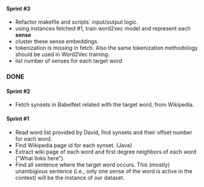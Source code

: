 #### Sprint #3
- Refactor makefile and scripts` input/output logic.
- using instances fetched #1, train word2vec model and represent each **sense** 
- cluster these sense embeddings.
- tokenization is missing in fetch. Also the same tokenization methodology should be used in Word2Vec training.
- list number of senses for each target word

### DONE

#### Sprint #2
- Fetch synsets in BabelNet related with the target word, from Wikipedia.
#### Sprint #1
- Read word list provided by David, find synsets and their offset number for each word.
- Find Wikipedia page id for each synset. (Java)
- Extract wiki page of each word and first degree neighbors of each word ("What links here").
- Find all sentence where the target word occurs. This (mostly) unambigious sentence (i.e., only one sense of the word is active in the context) will be the instance of our dataset.
